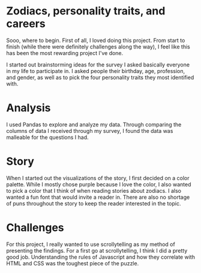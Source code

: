 # Zodiacs, personality traits, and careers

Sooo, where to begin. First of all, I loved doing this project. From start to finish (while there were definitely challenges along the way), I feel like this has been the most rewarding project I've done. 

I started out brainstorming ideas for the survey I asked basically everyone in my life to participate in. I asked people their birthday, age, profession, and gender, as well as to pick the four personality traits they most identified with. 

# Analysis
I used Pandas to explore and analyze my data. Through comparing the columns of data I received through my survey, I found the data was malleable for the questions I had.

# Story
When I started out the visualizations of the story, I first decided on a color palette. While I mostly chose purple because I love the color, I also wanted to pick a color that I think of when reading stories about zodiacs. I also wanted a fun font that would invite a reader in. There are also no shortage of puns throughout the story to keep the reader interested in the topic. 

# Challenges
For this project, I really wanted to use scrollytelling as my method of presenting the findings. For a first go at scrollytelling, I think I did a pretty good job. Understanding the rules of Javascript and how they correlate with HTML and CSS was the toughest piece of the puzzle. 
 
